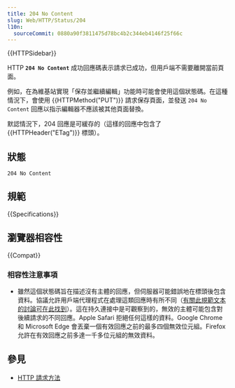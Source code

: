 ```yaml
---
title: 204 No Content
slug: Web/HTTP/Status/204
l10n:
  sourceCommit: 0880a90f3811475d78bc4b2c344eb4146f25f66c
---
```


{{HTTPSidebar}}

HTTP **`204 No Content`** 成功回應碼表示請求已成功，但用戶端不需要離開當前頁面。

例如，在為維基站實現「保存並繼續編輯」功能時可能會使用這個狀態碼。在這種情況下，會使用 {{HTTPMethod("PUT")}} 請求保存頁面，並發送 `204 No Content` 回應以指示編輯器不應該被其他頁面替換。

默認情況下，204 回應是可緩存的（這樣的回應中包含了 {{HTTPHeader("ETag")}} 標頭）。

## 狀態

```http
204 No Content
```

## 規範

{{Specifications}}

## 瀏覽器相容性

{{Compat}}

### 相容性注意事項

- 雖然這個狀態碼旨在描述沒有主體的回應，但伺服器可能錯誤地在標頭後包含資料。協議允許用戶端代理程式在處理這類回應時有所不同（[有關此規範文本的討論可在此找到](https://github.com/httpwg/http-core/issues/26)）。這在持久連接中是可觀察到的，無效的主體可能包含對後續請求的不同回應。Apple Safari 拒絕任何這樣的資料。Google Chrome 和 Microsoft Edge 會丟棄一個有效回應之前的最多四個無效位元組。Firefox 允許在有效回應之前多達一千多位元組的無效資料。

## 參見

- [HTTP 請求方法](/zh-TW/docs/Web/HTTP/Methods)
